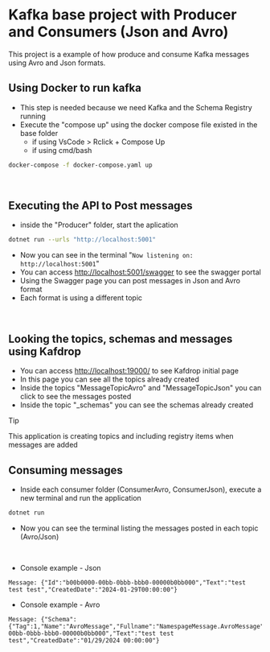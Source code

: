# Kafka base project with Producer and Consumers (Json and Avro)

This project is a example of how produce and consume Kafka messages using Avro and Json formats.


## Using Docker to run kafka

- This step is needed because we need Kafka and the Schema Registry running
- Execute the "compose up" using the docker compose file existed in the base folder
    - if using VsCode > Rclick + Compose Up
    - if using cmd/bash
```bash
docker-compose -f docker-compose.yaml up
```
<br>

## Executing the API to Post messages

- inside the "Producer" folder, start the aplication
```bash
dotnet run --urls "http://localhost:5001"
```
- Now you can see in the terminal "`Now listening on: http://localhost:5001`"
- You can access [http://localhost:5001/swagger](http://localhost:5001/swagger) to see the swagger portal
- Using the Swagger page you can post messages in Json and Avro format
- Each format is using a different topic

<br>

## Looking the topics, schemas and messages using Kafdrop

- You can access [http://localhost:19000/](http://localhost:19000/) to see Kafdrop initial page
- In this page you can see all the topics already created
- Inside the topics "MessageTopicAvro" and "MessageTopicJson" you can click to see the messages posted
- Inside the topic "_schemas" you can see the schemas already created

> [!TIP]
> This application is creating topics and including registry items when messages are added

## Consuming messages

- Inside each consumer folder (ConsumerAvro, ConsumerJson), execute a new terminal and run the application
```bash
dotnet run
```
- Now you can see the terminal listing the messages posted in each topic (Avro/Json)
<br>

- Console example - Json
```
Message: {"Id":"b00b0000-00bb-0bbb-bbb0-00000b0bb000","Text":"test test test","CreatedDate":"2024-01-29T00:00:00"}
```

- Console example - Avro
```
Message: {"Schema":{"Tag":1,"Name":"AvroMessage","Fullname":"NamespageMessage.AvroMessage"},"Id":"b00b0000-00bb-0bbb-bbb0-00000b0bb000","Text":"test test test","CreatedDate":"01/29/2024 00:00:00"}
```